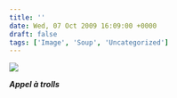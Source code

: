 ```yaml
---
title: ''
date: Wed, 07 Oct 2009 16:09:00 +0000
draft: false
tags: ['Image', 'Soup', 'Uncategorized']
---
```


![](https://madd0.files.wordpress.com/2009/10/tumblr_kr5jjbakch1qzn0y8o1_r1_1280.jpg)

**_Appel à trolls_**